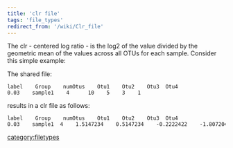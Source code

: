 ```yaml
---
title: 'clr file'
tags: 'file_types'
redirect_from: '/wiki/Clr_file'
---
```

The clr - centered log ratio - is the log2 of the value divided by the
geometric mean of the values across all OTUs for each sample. Consider
this simple example:

The shared file:

    label    Group    numOtus    Otu1    Otu2    Otu3  Otu4
    0.03    sample1    4      10    5    3    1    

results in a clr file as follows:

    label    Group    numOtus    Otu1    Otu2    Otu3  Otu4
    0.03    sample1  4    1.5147234    0.5147234    -0.2222422    -1.8072047

[category:filetypes](Category:FileTypes)
